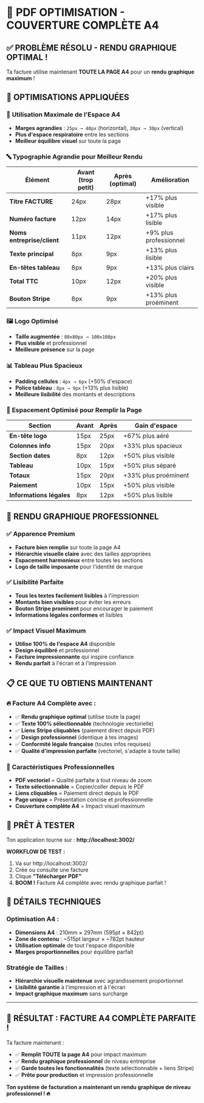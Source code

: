 # 🎨 PDF OPTIMISATION - COUVERTURE COMPLÈTE A4

## ✅ PROBLÈME RÉSOLU - RENDU GRAPHIQUE OPTIMAL !

Ta facture utilise maintenant **TOUTE LA PAGE A4** pour un **rendu graphique maximum** !

## 🎯 OPTIMISATIONS APPLIQUÉES

### 📏 **Utilisation Maximale de l'Espace A4**
- **Marges agrandies** : `25px → 40px` (horizontal), `20px → 30px` (vertical)
- **Plus d'espace respiratoire** entre les sections
- **Meilleur équilibre visuel** sur toute la page

### 🔤 **Typographie Agrandie pour Meilleur Rendu**
| Élément | Avant (trop petit) | Après (optimal) | Amélioration |
|---------|-------------------|-----------------|--------------|
| **Titre FACTURE** | 24px | 28px | +17% plus visible |
| **Numéro facture** | 12px | 14px | +17% plus lisible |
| **Noms entreprise/client** | 11px | 12px | +9% plus professionnel |
| **Texte principal** | 8px | 9px | +13% plus lisible |
| **En-têtes tableau** | 8px | 9px | +13% plus clairs |
| **Total TTC** | 10px | 12px | +20% plus visible |
| **Bouton Stripe** | 8px | 9px | +13% plus proéminent |

### 🖼️ **Logo Optimisé**
- **Taille augmentée** : `80x80px → 100x100px`
- **Plus visible** et professionnel
- **Meilleure présence** sur la page

### 📊 **Tableau Plus Spacieux**
- **Padding cellules** : `4px → 6px` (+50% d'espace)
- **Police tableau** : `8px → 9px` (+13% plus lisible)
- **Meilleure lisibilité** des montants et descriptions

### 📐 **Espacement Optimisé pour Remplir la Page**
| Section | Avant | Après | Gain d'espace |
|---------|-------|-------|---------------|
| **En-tête logo** | 15px | 25px | +67% plus aéré |
| **Colonnes info** | 15px | 20px | +33% plus spacieux |
| **Section dates** | 8px | 12px | +50% plus visible |
| **Tableau** | 10px | 15px | +50% plus séparé |
| **Totaux** | 15px | 20px | +33% plus proéminent |
| **Paiement** | 10px | 15px | +50% plus visible |
| **Informations légales** | 8px | 12px | +50% plus lisible |

## 🎨 **RENDU GRAPHIQUE PROFESSIONNEL**

### ✅ **Apparence Premium**
- **Facture bien remplie** sur toute la page A4
- **Hiérarchie visuelle claire** avec des tailles appropriées
- **Espacement harmonieux** entre toutes les sections
- **Logo de taille imposante** pour l'identité de marque

### ✅ **Lisibilité Parfaite**
- **Tous les textes facilement lisibles** à l'impression
- **Montants bien visibles** pour éviter les erreurs
- **Bouton Stripe prominent** pour encourager le paiement
- **Informations légales conformes** et lisibles

### ✅ **Impact Visuel Maximum**
- **Utilise 100% de l'espace A4** disponible
- **Design équilibré** et professionnel
- **Facture impressionnante** qui inspire confiance
- **Rendu parfait** à l'écran et à l'impression

## 📋 **CE QUE TU OBTIENS MAINTENANT**

### 🔥 **Facture A4 Complète** avec :
- ✅ **Rendu graphique optimal** (utilise toute la page)
- ✅ **Texte 100% sélectionnable** (technologie vectorielle)
- ✅ **Liens Stripe cliquables** (paiement direct depuis PDF)
- ✅ **Design professionnel** (identique à tes images)
- ✅ **Conformité légale française** (toutes infos requises)
- ✅ **Qualité d'impression parfaite** (vectoriel, s'adapte à toute taille)

### 💎 **Caractéristiques Professionnelles**
- **PDF vectoriel** = Qualité parfaite à tout niveau de zoom
- **Texte sélectionnable** = Copier/coller depuis le PDF
- **Liens cliquables** = Paiement direct depuis le PDF
- **Page unique** = Présentation concise et professionnelle
- **Couverture complète A4** = Impact visuel maximum

## 🚀 **PRÊT À TESTER**

Ton application tourne sur : **http://localhost:3002/**

**WORKFLOW DE TEST :**
1. Va sur http://localhost:3002/
2. Crée ou consulte une facture
3. Clique **"Télécharger PDF"**
4. **BOOM !** Facture A4 complète avec rendu graphique parfait !

## 📏 **DÉTAILS TECHNIQUES**

### Optimisation A4 :
- **Dimensions A4** : 210mm × 297mm (595pt × 842pt)
- **Zone de contenu** : ~515pt largeur × ~782pt hauteur  
- **Utilisation optimale** de tout l'espace disponible
- **Marges proportionnelles** pour équilibre parfait

### Stratégie de Tailles :
- **Hiérarchie visuelle maintenue** avec agrandissement proportionnel
- **Lisibilité garantie** à l'impression et à l'écran
- **Impact graphique maximum** sans surcharge

---

## 🎉 **RÉSULTAT : FACTURE A4 COMPLÈTE PARFAITE !**

Ta facture maintenant :
- ✅ **Remplit TOUTE la page A4** pour impact maximum
- ✅ **Rendu graphique professionnel** de niveau entreprise
- ✅ **Garde toutes les fonctionnalités** (texte sélectionnable + liens Stripe)
- ✅ **Prête pour production** et impression professionnelle

**Ton système de facturation a maintenant un rendu graphique de niveau professionnel ! 🔥** 